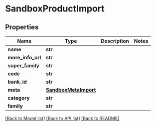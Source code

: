 # SandboxProductImport

## Properties
Name | Type | Description | Notes
------------ | ------------- | ------------- | -------------
**name** | **str** |  | 
**more_info_url** | **str** |  | 
**super_family** | **str** |  | 
**code** | **str** |  | 
**bank_id** | **str** |  | 
**meta** | [**SandboxMetaImport**](SandboxMetaImport.md) |  | 
**category** | **str** |  | 
**family** | **str** |  | 

[[Back to Model list]](../README.md#documentation-for-models) [[Back to API list]](../README.md#documentation-for-api-endpoints) [[Back to README]](../README.md)


